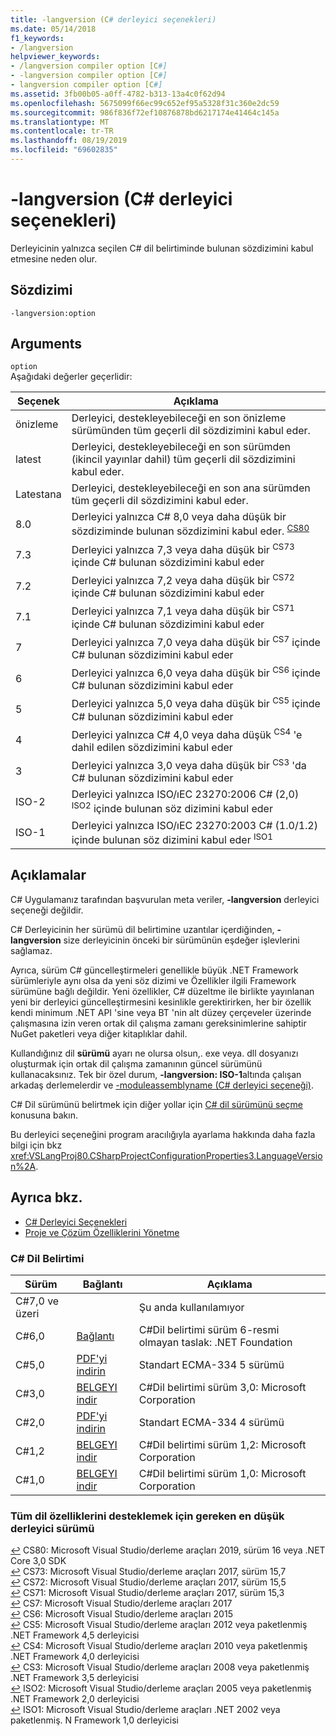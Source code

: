 ```yaml
---
title: -langversion (C# derleyici seçenekleri)
ms.date: 05/14/2018
f1_keywords:
- /langversion
helpviewer_keywords:
- /langversion compiler option [C#]
- -langversion compiler option [C#]
- langversion compiler option [C#]
ms.assetid: 3fb00b05-a0ff-4782-b313-13a4c0f62d94
ms.openlocfilehash: 5675099f66ec99c652ef95a5328f31c360e2dc59
ms.sourcegitcommit: 986f836f72ef10876878bd6217174e41464c145a
ms.translationtype: MT
ms.contentlocale: tr-TR
ms.lasthandoff: 08/19/2019
ms.locfileid: "69602835"
---
```

# <a name="-langversion-c-compiler-options"></a>-langversion (C# derleyici seçenekleri)

Derleyicinin yalnızca seçilen C# dil belirtiminde bulunan sözdizimini kabul etmesine neden olur.  
  
## <a name="syntax"></a>Sözdizimi  

```console
-langversion:option  
```

## <a name="arguments"></a>Arguments

 `option`  
 Aşağıdaki değerler geçerlidir:  
  
|Seçenek|Açıklama|  
|------------|-------------|  
|önizleme|Derleyici, destekleyebileceği en son önizleme sürümünden tüm geçerli dil sözdizimini kabul eder.|
|latest|Derleyici, destekleyebileceği en son sürümden (ikincil yayınlar dahil) tüm geçerli dil sözdizimini kabul eder.|
|Latestana|Derleyici, destekleyebileceği en son ana sürümden tüm geçerli dil sözdizimini kabul eder.|
|8.0|Derleyici yalnızca C# 8,0 veya daha düşük bir sözdiziminde bulunan sözdizimini kabul eder. <sup id="TCS80">[CS80](#FCS80)</sup>|
|7.3|Derleyici yalnızca 7,3 veya daha düşük bir <sup id="TCS73">CS73</sup> içinde C# bulunan sözdizimini kabul eder|
|7.2|Derleyici yalnızca 7,2 veya daha düşük bir <sup id="TCS72">CS72</sup> içinde C# bulunan sözdizimini kabul eder|
|7.1|Derleyici yalnızca 7,1 veya daha düşük bir <sup id="TCS71">CS71</sup> içinde C# bulunan sözdizimini kabul eder|
|7|Derleyici yalnızca 7,0 veya daha düşük bir <sup id="TCS7">CS7</sup> içinde C# bulunan sözdizimini kabul eder|
|6|Derleyici yalnızca 6,0 veya daha düşük bir <sup id="TCS6">CS6</sup> içinde C# bulunan sözdizimini kabul eder|
|5|Derleyici yalnızca 5,0 veya daha düşük bir <sup id="TCS5">CS5</sup> içinde C# bulunan sözdizimini kabul eder|
|4|Derleyici yalnızca C# 4,0 veya daha düşük <sup id="TCS4">CS4</sup> 'e dahil edilen sözdizimini kabul eder|
|3|Derleyici yalnızca 3,0 veya daha düşük bir <sup id="TCS3">CS3</sup> 'da C# bulunan sözdizimini kabul eder|
|ISO-2|Derleyici yalnızca ISO/ıEC 23270:2006 C# (2,0) <sup id="TISO2">ISO2</sup> içinde bulunan söz dizimini kabul eder|
|ISO-1|Derleyici yalnızca ISO/ıEC 23270:2003 C# (1.0/1.2) içinde bulunan söz dizimini kabul eder <sup id="TISO1">ISO1</sup>|  

## <a name="remarks"></a>Açıklamalar

 C# Uygulamanız tarafından başvurulan meta veriler, **-langversion** derleyici seçeneği değildir.  
  
 C# Derleyicinin her sürümü dil belirtimine uzantılar içerdiğinden, **-langversion** size derleyicinin önceki bir sürümünün eşdeğer işlevlerini sağlamaz.  

 Ayrıca, sürüm C# güncelleştirmeleri genellikle büyük .NET Framework sürümleriyle aynı olsa da yeni söz dizimi ve Özellikler ilgili Framework sürümüne bağlı değildir. Yeni özellikler, C# düzeltme ile birlikte yayınlanan yeni bir derleyici güncelleştirmesini kesinlikle gerektirirken, her bir özellik kendi minimum .NET API 'sine veya BT 'nin alt düzey çerçeveler üzerinde çalışmasına izin veren ortak dil çalışma zamanı gereksinimlerine sahiptir NuGet paketleri veya diğer kitaplıklar dahil.
  
 Kullandığınız dil **sürümü** ayarı ne olursa olsun,. exe veya. dll dosyanızı oluşturmak için ortak dil çalışma zamanının güncel sürümünü kullanacaksınız. Tek bir özel durum, **-langversion: ISO-1**altında çalışan arkadaş derlemelerdir ve [-moduleassemblyname (C# derleyici seçeneği)](./moduleassemblyname-compiler-option.md).  

 C# Dil sürümünü belirtmek için diğer yollar için [ C# dil sürümünü seçme](../configure-language-version.md) konusuna bakın.
  
 Bu derleyici seçeneğini program aracılığıyla ayarlama hakkında daha fazla bilgi için bkz <xref:VSLangProj80.CSharpProjectConfigurationProperties3.LanguageVersion%2A>.  

## <a name="see-also"></a>Ayrıca bkz.

- [C# Derleyici Seçenekleri](index.md)
- [Proje ve Çözüm Özelliklerini Yönetme](/visualstudio/ide/managing-project-and-solution-properties)

### <a name="c-language-specification"></a>C# Dil Belirtimi

|Sürüm|Bağlantı|Açıklama|
|-------|----|-----------|
|C#7,0 ve üzeri||Şu anda kullanılamıyor|
|C#6,0|[Bağlantı](../language-specification/index.md)|C#Dil belirtimi sürüm 6-resmi olmayan taslak: .NET Foundation|
|C#5,0|[PDF'yi indirin](https://www.ecma-international.org/publications/files/ECMA-ST/ECMA-334.pdf)|Standart ECMA-334 5 sürümü|
|C#3,0|[BELGEYI indir](https://download.microsoft.com/download/3/8/8/388e7205-bc10-4226-b2a8-75351c669b09/CSharp%20Language%20Specification.doc)|C#Dil belirtimi sürüm 3,0: Microsoft Corporation|
|C#2,0|[PDF'yi indirin](https://www.ecma-international.org/publications/files/ECMA-ST-ARCH/ECMA-334%204th%20edition%20June%202006.pdf)|Standart ECMA-334 4 sürümü|
|C#1,2|[BELGEYI indir](https://www.ecma-international.org/publications/files/ECMA-ST-ARCH/ECMA-334%202nd%20edition%20December%202002.pdf)|C#Dil belirtimi sürüm 1,2: Microsoft Corporation|
|C#1,0|[BELGEYI indir](https://www.ecma-international.org/publications/files/ECMA-ST-ARCH/ECMA-334%201st%20edition%20December%202001.pdf)|C#Dil belirtimi sürüm 1,0: Microsoft Corporation|

### <a name="minimum-compiler-version-needed-to-support-all-language-features"></a>Tüm dil özelliklerini desteklemek için gereken en düşük derleyici sürümü

[↩](#TCS80) <a name="FCS80">CS80</a>: Microsoft Visual Studio/derleme araçları 2019, sürüm 16 veya .NET Core 3,0 SDK  
[↩](#TCS73) <a name="FCS73">CS73</a>: Microsoft Visual Studio/derleme araçları 2017, sürüm 15,7  
[↩](#TCS72) <a name="FCS72">CS72</a>: Microsoft Visual Studio/derleme araçları 2017, sürüm 15,5  
[↩](#TCS71) <a name="FCS71">CS71</a>: Microsoft Visual Studio/derleme araçları 2017, sürüm 15,3  
[↩](#TCS7) <a name="FCS7">CS7</a>: Microsoft Visual Studio/derleme araçları 2017  
[↩](#TCS6) <a name="FCS6">CS6</a>: Microsoft Visual Studio/derleme araçları 2015  
[↩](#TCS5) <a name="FCS5">CS5</a>: Microsoft Visual Studio/derleme araçları 2012 veya paketlenmiş .NET Framework 4,5 derleyicisi  
[↩](#TCS4) <a name="FCS4">CS4</a>: Microsoft Visual Studio/derleme araçları 2010 veya paketlenmiş .NET Framework 4,0 derleyicisi  
[↩](#TCS3) <a name="FCS3">CS3</a>: Microsoft Visual Studio/derleme araçları 2008 veya paketlenmiş .NET Framework 3,5 derleyicisi  
[↩](#TISO2) <a name="FISO2">ISO2</a>: Microsoft Visual Studio/derleme araçları 2005 veya paketlenmiş .NET Framework 2,0 derleyicisi  
[↩](#TISO1) <a name="FISO1">ISO1</a>: Microsoft Visual Studio/derleme araçları .NET 2002 veya paketlenmiş. N Framework 1,0 derleyicisi  
